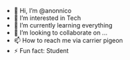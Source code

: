 - 👋 Hi, I’m @anonnico
- 👀 I’m interested in Tech
- 🌱 I’m currently learning everything 
- 💞️ I’m looking to collaborate on ...
- 📫 How to reach me via carrier pigeon 
- ⚡ Fun fact: Student 

<!---
anonnico/anonnico is a ✨ special ✨ repository because its `README.md` (this file) appears on your GitHub profile.
You can click the Preview link to take a look at your changes.
--->
